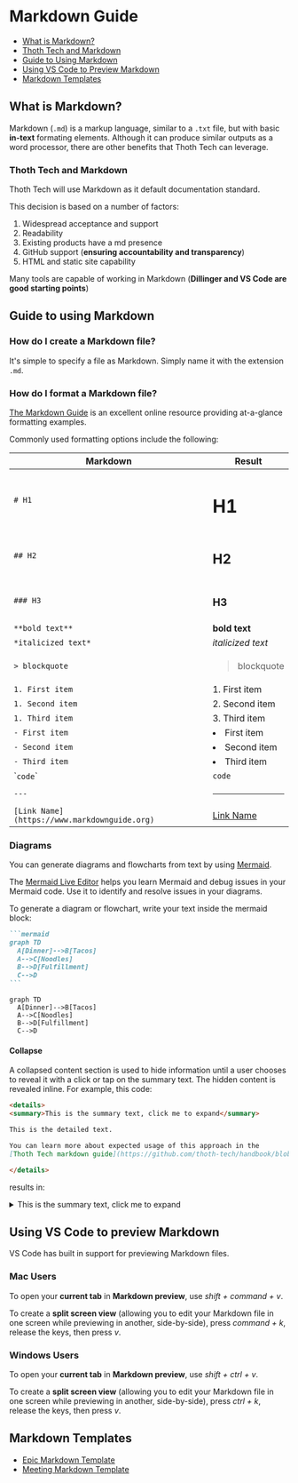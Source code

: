 # Markdown Guide

- [What is Markdown?](#what-is-markdown)
- [Thoth Tech and Markdown](#thoth-tech-and-markdown)
- [Guide to Using Markdown](#guide-to-using-markdown)
- [Using VS Code to Preview Markdown](#using-vs-code-to-preview-markdown)
- [Markdown Templates](#markdown-templates)

## What is Markdown?

Markdown (`.md`) is a markup language, similar to a `.txt` file, but with basic **in-text** formating
elements. Although it can produce similar outputs as a word processor, there are other benefits that Thoth Tech can leverage.

### Thoth Tech and Markdown

Thoth Tech will use Markdown as it default documentation standard.

This decision is based on a number of factors:

1. Widespread acceptance and support
1. Readability
1. Existing products have a md presence
1. GitHub support (**ensuring accountability and transparency**)
1. HTML and static site capability

Many tools are capable of working in Markdown (**Dillinger and VS Code are good starting points**)

## Guide to using Markdown

### How do I create a Markdown file?

It's simple to specify a file as Markdown. Simply name it with the extension `.md`.

### How do I format a Markdown file?

[The Markdown Guide](https://www.markdownguide.org) is an excellent online resource providing at-a-glance formatting examples.

Commonly used formatting options include the following:

| Markdown                                     | Result                                     |
| -------------------------------------------- | ------------------------------------------ |
| `# H1 `                                      | <H1>H1                                     |
| `## H2`                                      | <H2>H2                                     |
| `### H3`                                     | <H3>H3                                     |
| `**bold text**`                              | **bold text**                              |
| `*italicized text*`                          | _italicized text_                          |
| `> blockquote`                               | <blockquote>blockquote                     |
| `1. First item`                              | 1. First item                              |
| `1. Second item`                             | 2. Second item                             |
| `1. Third item`                              | 3. Third item                              |
| `- First item`                               | <li>First item                             |
| `- Second item`                              | <li>Second item                            |
| `- Third item`                               | <li>Third item                             |
| \``code`\`                                   | `code`                                     |
| `---`                                        | <hr>                                       |
| `[Link Name](https://www.markdownguide.org)` | [Link Name](https://www.markdownguide.org) |

### Diagrams

You can generate diagrams and flowcharts from text by using [Mermaid](https://mermaid-js.github.io/mermaid/#/).

The [Mermaid Live Editor](https://mermaid-js.github.io/mermaid-live-editor/) helps you learn Mermaid and debug
issues in your Mermaid code. Use it to identify and resolve issues in your diagrams.

To generate a diagram or flowchart, write your text inside the mermaid block:

````markdown
```mermaid
graph TD
  A[Dinner]-->B[Tacos]
  A-->C[Noodles]
  B-->D[Fulfillment]
  C-->D
```
````

```mermaid
graph TD
  A[Dinner]-->B[Tacos]
  A-->C[Noodles]
  B-->D[Fulfillment]
  C-->D
```

#### Collapse

A collapsed content section is used to hide information until a user chooses to reveal it with a click or tap on the summary text.
The hidden content is revealed inline. For example, this code:

```markdown
<details>
<summary>This is the summary text, click me to expand</summary>

This is the detailed text.

You can learn more about expected usage of this approach in the
[Thoth Tech markdown guide](https://github.com/thoth-tech/handbook/blob/main/docs/learning/training/markdown-guide.md).

</details>
```

results in:

<details>
<summary>This is the summary text, click me to expand</summary>

This is the detailed text.

You can learn more about expected usage of this approach in the
[Thoth Tech markdown guide](https://github.com/thoth-tech/handbook/blob/main/docs/learning/training/markdown-guide.md).

</details>

## Using VS Code to preview Markdown

VS Code has built in support for previewing Markdown files.

### Mac Users

To open your **current tab** in **Markdown preview**, use _shift + command + v_.

To create a **split screen view** (allowing you to edit your Markdown file in one screen while previewing in another, side-by-side), press _command + k_, release the keys, then press _v_.

### Windows Users

To open your **current tab** in **Markdown preview**, use _shift + ctrl + v_.

To create a **split screen view** (allowing you to edit your Markdown file in one screen while previewing in another, side-by-side), press _ctrl + k_, release the keys, then press _v_.

## Markdown Templates

- [Epic Markdown Template](../leadership/epic-template.md)
- [Meeting Markdown Template](../leadership/meeting-template.md)
